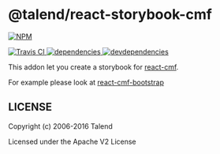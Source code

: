# @talend/react-storybook-cmf

[![NPM][npm-icon] ][npm-url]

[![Travis CI][travis-ci-image] ][travis-ci-url]
[![dependencies][dependencies-image] ][dependencies-url]
[![devdependencies][devdependencies-image] ][devdependencies-url]

[npm-icon]: https://img.shields.io/npm/v/@talend/react-storybook-cmf.svg
[npm-url]: https://npmjs.org/package/@talend/react-storybook-cmf
[travis-ci-image]: https://travis-ci.org/Talend/ui.svg?branch=master
[travis-ci-url]: https://travis-ci.org/Talend/ui
[dependencies-image]: https://david-dm.org/Talend/ui/status.svg?path=packages/storybook-cmf
[dependencies-url]: https://david-dm.org/Talend/ui?path=packages/storybook-cmf
[devdependencies-image]: https://david-dm.org/Talend/ui/dev-status.svg?path=packages/storybook-cmf
[devdependencies-url]: https://david-dm.org/Talend/ui?path=packages/storybook-cmf&type=dev


This addon let you create a storybook for [react-cmf](https://github.com/Talend/ui).

For example please look at [react-cmf-bootstrap](https://github.com/Talend/react-cmf-bootstrap)

## LICENSE

Copyright (c) 2006-2016 Talend

Licensed under the Apache V2 License
